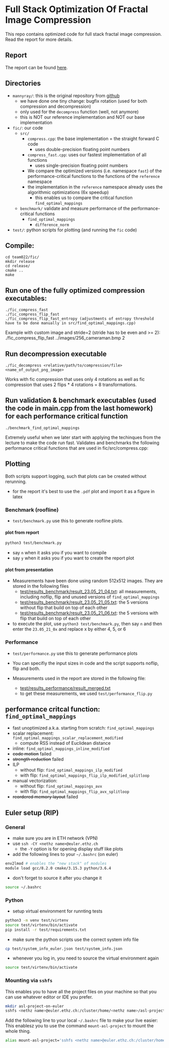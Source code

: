 # Full Stack Optimization Of Fractal Image Compression

This repo contains optimized code for full stack fractal image compression. Read the report for more details.

## Report 

The report can be found [here](report.pdf).

## Directories
* `mannyray/`: this is the original repository from [github](https://github.com/mannyray/fractalMapping)
    * we have done one tiny change: bugfix rotation (used for both compression and decompression)
    * only used for the `decompress` function (well, not anymore)
    * this is NOT our reference implementation and NOT our base implementation
* `fic/`: our code
    * `src/`
        * `compress.cpp`: the base implementation = the straight forward C code
            * uses double-precision floating point numbers
        * `compress_fast.cpp`: uses our fastest implementation of all functions
            * uses single-precision floating point numbers
        * We compare the optimized versions (i.e. namespace `fast`) of the performance-critical functions to the functions of the `reference` namespace
        * the implementation in the `reference` namespace already uses the algorithmic optimizations (6x speedup)
            * this enables us to compare the critical function `find_optimal_mappings`
    * `benchmark/` validate and measure performance of the performance-critical functions
        * `find_optimal_mappings`
            * `difference_norm`
* `test/`: python scripts for plotting (and running the `fic` code)


## Compile:

    cd team022/fic/
    mkdir release
    cd release/
    cmake ..
    make
    
## Run one of the fully optimized compression executables:
    ./fic_compress_fast
    ./fic_compress_flip_fast
    ./fic_compress_flip_fast_entropy (adjustments of entropy threshold have to be done manually in src/find_optimal_mappings.cpp)
Example with custom image and stride=2 (stride has to be even and >= 2): 
    ./fic_compress_flip_fast ../images/256_cameraman.bmp 2 
    
## Run decompression executable
    ./fic_decompress <relative/path/to/compression/file> <name_of_output_png_image>
Works with fic compression that uses only 4 rotations as well as fic compression that uses 2 flips * 4 rotations = 8 transformations.

## Run validation & benchmark executables (used the code in main.cpp from the last homework) for each performance critical function
    ./benchmark_find_optimal_mappings
Extremely useful when we later start with applying the techinques from the lecture to make the code run fast.
Validates and benchmarks the following performance critical functions that are used in fic/src/compress.cpp:


## Plotting
Both scripts support logging, such that plots can be created without rerunning.
* for the report it's best to use the `.pdf` plot and import it as a figure in latex

### Benchmark (roofline)
* `test/benchmark.py` use this to generate roofline plots. 

#### plot from report
```bash
python3 test/benchmark.py
```
* say `n` when it asks you if you want to compile
* say `y` when it asks you if you want to create the report plot

#### plot from presentation
* Measurements have been done using random 512x512 images. They are stored in the following files
    * [test/results_benchmark/result_23.05_21_04.txt](test/results_benchmark/result_23.05_21_04.txt):
    all measurements, including noflip, flip and unused versions of `find_optimal_mappings`
    * [test/results_benchmark/result_23.05_21_05.txt](test/results_benchmark/result_23.05_21_05.txt):
    the 5 versions without flip that build on top of each other
    * [test/results_benchmark/result_23.05_21_06.txt](test/results_benchmark/result_23.05_21_06.txt):
    the 5 versions with flip that build on top of each other
* to execute the plot, use `python3 test/benchmark.py`,
then say `n` and then enter the `23.05_21_0x` and replace x by either 4, 5, or 6


### Performance
* `test/performance.py` use this to generate performance plots
*  You can specifiy the input sizes in code and the script supports noflip, flip and both.

* Measurements used in the report are stored in the following file:
    * [test/results_performance/result_merged.txt](test/results_performance/result_merged.txt)
    * to get these measurements, we used `test/performance_flip.py`

## performance critcal function: `find_optimal_mappings`
* fast unoptimized a.k.a. starting from scratch: `find_optimal_mappings`
* scalar replacement: `find_optimal_mappings_scalar_replacement_modified`
    * compute RSS instead of Euclidean distance
* inline: `find_optimal_mappings_inline_modified`
* ~~code motion~~ failed
* ~~strength reduction~~ failed
* ILP
    * without flip: `find_optimal_mappings_ilp_modified`
    * with flip: `find_optimal_mappings_flip_ilp_modified_splitloop`
* manual vectorization:
    * without flip: `find_optimal_mappings_avx`
    * with flip: `find_optimal_mappings_flip_avx_splitloop`
* ~~reordered memory layout~~ failed


## Euler setup (RIP)
### General
* make sure you are in ETH network (VPN)
* use `ssh -CY <nethz name>@euler.ethz.ch`
    * the `-Y` option is for opening display stuff like plots
* add the following lines to your `~/.bashrc` (on euler)
```bash
env2lmod # enables the "new stack" of modules
module load gcc/8.2.0 cmake/3.15.3 python/3.6.4
```
* don't forget to source it after you change it
```bash
source ~/.bashrc
```

### Python
* setup virtual environment for runnting tests
```bash
python3 -m venv test/virtenv
source test/virtenv/bin/activate
pip install -r test/requirements.txt
```
* make sure the python scripts use the correct system info file
```bash
cp test/system_info_euler.json test/system_info.json
```
* whenever you log in, you need to source the virtual environment again
```bash
source test/virtenv/bin/activate
```

### Mounting via `sshfs`
This enables you to have all the project files on your machine so that you can use whatever editor or IDE you prefer.

```bash
mkdir asl-project-on-euler
sshfs <nethz name>@euler.ethz.ch:/cluster/home/<nethz name>/asl-project asl-project-on-euler
```

Add the following line to your local `~/.bashrc` file to make your live easier:
This enablesz you to use the command `mount-asl-project` to mount the whole thing.
```bash
alias mount-asl-project='sshfs <nethz name>@euler.ethz.ch:/cluster/home/<nethz name>/asl-project asl-project-on-euler'
```
